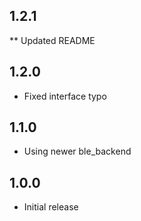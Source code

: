 ## 1.2.1

** Updated README

## 1.2.0

* Fixed interface typo

## 1.1.0

* Using newer ble_backend

## 1.0.0

* Initial release
